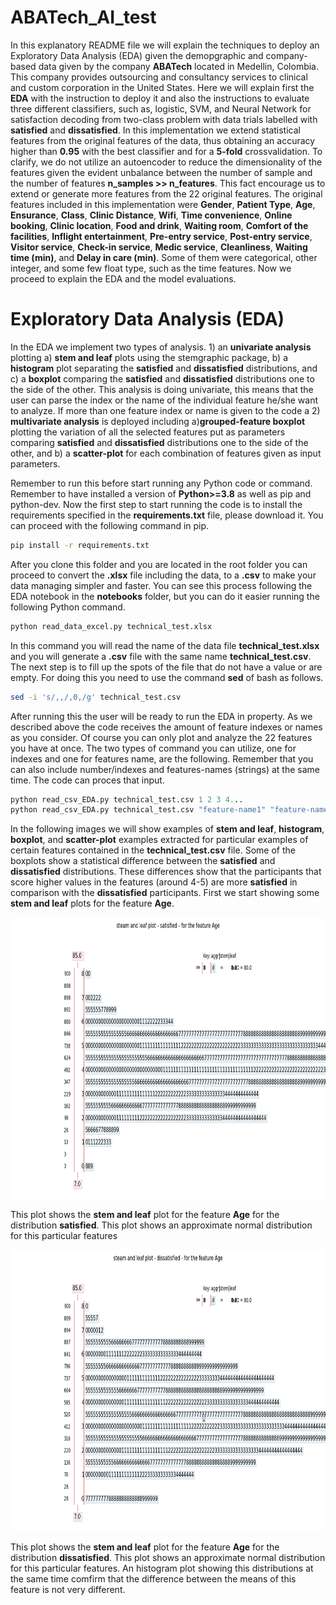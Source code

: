 # ABATech_AI_test
In this explanatory README file we will explain the techniques to deploy an Exploratory Data Analysis (EDA) given the demopgraphic and company-based data given by the company **ABATech** located in Medellin, Colombia. This company provides outsourcing and consultancy services to clinical and custom corporation in the United States. Here we will explain first the **EDA** with the instruction to deploy it and also the instructions to evaluate three different classifiers, such as, logistic, SVM, and Neural Network for satisfaction decoding from two-class problem with data trials labelled with **satisfied** and **dissatisfied**. In this implementation we extend statistical features from the original features of the data, thus obtaining an accuracy higher than **0.95** with the best classifier and for a **5-fold** crossvalidation. To clarify, we do not utilize an autoencoder to reduce the dimensionality of the features given the evident unbalance between the number of sample and the number of features **n_samples >> n_features**. This fact encourage us to extend or generate more features from the 22 original features. The original features included in this implementation were **Gender**,	**Patient Type**,	**Age**,	**Ensurance**,	**Class**,	**Clinic Distance**,	**Wifi**,	**Time convenience**,	**Online booking**,	**Clinic location**,	**Food and drink**,	**Waiting room**,	**Comfort of the facilities**,	**Inflight entertainment**,	**Pre-entry service**,	**Post-entry service**,	**Visitor service**,	**Check-in service**,	**Medic service**,	**Cleanliness**,	**Waiting time (min)**, and	**Delay in care (min)**. Some of them were categorical, other integer, and some few float type, such as the time features. Now we proceed to explain the EDA and the model evaluations.

# Exploratory Data Analysis (EDA)
In the EDA we implement two types of analysis. 1) an **univariate analysis** plotting a) **stem and leaf** plots using the stemgraphic package, b) a **histogram** plot separating the **satisfied** and **dissatisfied** distributions, and c) a **boxplot** comparing the **satisfied** and **dissatisfied** distributions one to the side of the other. This analysis is doing univariate, this means that the user can parse the index or the name of the individual feature he/she want to analyze. If more than one feature index or name is given to the code a 2) **multivariate analysis** is deployed including a)**grouped-feature boxplot** plotting the variation of all the selected features put as parameters comparing **satisfied** and **dissatisfied** distributions one to the side of the other, and b) a **scatter-plot** for each combination of features given as input parameters. 

Remember to run this before start running any Python code or command. Remember to have installed a version of **Python>=3.8** as well as pip and python-dev. Now the first step to start running the code is to install the requirements specified in the **requirements.txt** file, please download it. You can proceed with the following command in  pip. 

```bash
pip install -r requirements.txt
```

After you clone this folder and you are located in the root folder you can proceed to convert the **.xlsx** file including the data, to a **.csv** to make your data managing simpler and faster. You can see this process following the EDA notebook in the **notebooks** folder, but you can do it easier running the following Python command.

```python
python read_data_excel.py technical_test.xlsx 
```
In this command you will read the name of the data file **technical_test.xlsx** and you will generate a **.csv** file with the same name **technical_test.csv**. The next step is to fill up the spots of the file that do not have a value or are empty. For doing this you need to use the command **sed** of bash as follows.

```bash
sed -i 's/,,/,0,/g' technical_test.csv 
```
After running this the user will be ready to run the EDA in property. As we described above the code receives the amount of feature indexes or names as you consider. Of course you can only plot and analyze the 22 features you have at once. The two types of command you can utilize, one for indexes and one for features name, are the following. Remember that you can also include number/indexes and features-names (strings) at the same time. The code can proces that input.

```python
python read_csv_EDA.py technical_test.csv 1 2 3 4...
python read_csv_EDA.py technical_test.csv "feature-name1" "feature-name2" "feature-name3"...  
```
In the following images we will show examples of **stem and leaf**, **histogram**, **boxplot**, and **scatter-plot** examples extracted for particular examples of certain features contained in the **technical_test.csv** file. Some of the boxplots show a statistical difference between the **satisfied** and **dissatisfied** distributions. These differences show that the participants that score higher values in the features (around 4-5) are more **satisfied** in comparison with the **dissatisfied** participants. First we start showing some **stem and leaf** plots for the feature **Age**.

<img src="https://github.com/meiyor/ABATech_AI_test/blob/main/images/steam_leaf_1.png" width="800" height="450">

This plot shows the  **stem and leaf** plot for the feature **Age** for the distribution **satisfied**. This plot shows an approximate normal distribution for this particular features

<img src="https://github.com/meiyor/ABATech_AI_test/blob/main/images/steam_leaf_2.png" width="800" height="450">

This plot shows the  **stem and leaf** plot for the feature **Age** for the distribution **dissatisfied**. This plot shows an approximate normal distribution for this particular features. An histogram plot showing this distributions at the same time comfirm that the difference between the means of this feature is not very different.
